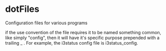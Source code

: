 # dotFiles
Configuration files for various programs

if the use convention of the file requires it to be named something common, like simply "config", then it will have it's specific purpose prepended with a trailing _ . For example, the i3status config file is i3status_config.
